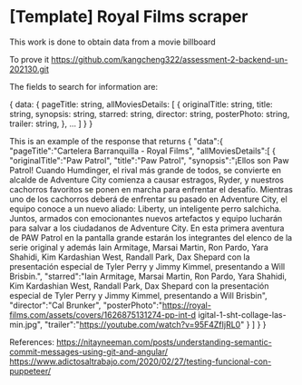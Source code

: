 # [Template] Royal Films scraper

This work is done to obtain data from a movie billboard

To prove it https://github.com/kangcheng322/assessment-2-backend-un-202130.git

The fields to search for information are:

{
data: {
pageTitle: string,
allMoviesDetails: [
{
originalTitle: string,
title: string,
synopsis: string,
starred: string,
director: string,
posterPhoto: string,
trailer: string,
},
...
]
}
}

This is an example of the response that returns
{
"data":{
"pageTitle":"Cartelera Barranquilla - Royal Films",
"allMoviesDetails":[
{
"originalTitle":"Paw Patrol",
"title":"Paw Patrol",
"synopsis":"¡Ellos son Paw Patrol! Cuando Humdinger, el rival más
grande de todos, se convierte en alcalde de Adventure City comienza a
causar estragos, Ryder, y nuestros cachorros favoritos se ponen en marcha
para enfrentar el desafío. Mientras uno de los cachorros deberá de
enfrentar su pasado en Adventure City, el equipo conoce a un nuevo aliado:
Liberty, un inteligente perro salchicha. Juntos, armados con emocionantes
nuevos artefactos y equipo lucharán para salvar a los ciudadanos de
Adventure City. En esta primera aventura de PAW Patrol en la pantalla
grande estarán los integrantes del elenco de la serie original y además
Iain Armitage, Marsai Martin, Ron Pardo, Yara Shahidi, Kim Kardashian West,
Randall Park, Dax Shepard con la presentación especial de Tyler Perry y
Jimmy Kimmel, presentando a Will Brisbin.",
"starred":"Iain Armitage, Marsai Martin, Ron Pardo, Yara Shahidi,
Kim Kardashian West, Randall Park, Dax Shepard con la presentación especial
de Tyler Perry y Jimmy Kimmel, presentando a Will Brisbin",
"director":"Cal Brunker",
"posterPhoto":"https://royal-films.com/assets/covers/1626875131274-pp-int-d
igital-1-sht-collage-las-min.jpg",
"trailer":"https://youtube.com/watch?v=95F4ZfIjRL0"
}
]
}
}

References:
https://nitayneeman.com/posts/understanding-semantic-commit-messages-using-git-and-angular/
https://www.adictosaltrabajo.com/2020/02/27/testing-funcional-con-puppeteer/